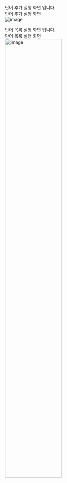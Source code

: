 단어 추가 실행 화면 입니다.<br/>
단어 추가 실행 화면 <br/>
![image](https://github.com/dnqudgml12/Practiocalprojecttask/assets/127183521/de2177d5-30c3-45b0-8084-e33e49400189)


단어 목록 실행 화면 입니다.<br/>
단어 목록 실행 화면 <br/>
<img src="https://user-images.githubusercontent.com/127183521/265444500-54f8ec79-7f3d-46c2-9f5a-e15c4e61765c.png" alt="image"
width="60%"><br/>



